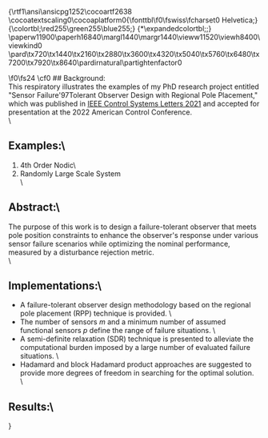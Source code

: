 {\rtf1\ansi\ansicpg1252\cocoartf2638
\cocoatextscaling0\cocoaplatform0{\fonttbl\f0\fswiss\fcharset0 Helvetica;}
{\colortbl;\red255\green255\blue255;}
{\*\expandedcolortbl;;}
\paperw11900\paperh16840\margl1440\margr1440\vieww11520\viewh8400\viewkind0
\pard\tx720\tx1440\tx2160\tx2880\tx3600\tx4320\tx5040\tx5760\tx6480\tx7200\tx7920\tx8640\pardirnatural\partightenfactor0

\f0\fs24 \cf0 ## Background:\
This respiratory illustrates the examples of my PhD research project entitled "Sensor Failure\'97Tolerant Observer Design with Regional Pole Placement," which was published in [IEEE Control Systems Letters 2021](https://ieeexplore.ieee.org/document/9662057) and accepted for presentation at the 2022 American Control Conference.\
\
## Examples:\
1. 4th Order Nodic\
2. Randomly Large Scale System\
\
## Abstract:\
The purpose of this work is to design a failure-tolerant observer that meets pole position constraints to enhance the observer's response under various sensor failure scenarios while optimizing the nominal performance, measured by a disturbance rejection metric. \
\
## Implementations:\
- A failure-tolerant observer design methodology based on the regional pole placement (RPP) technique is provided. \
- The number of sensors $m$ and a minimum number of assumed functional sensors $p$ define the range of failure situations. \
- A semi-definite relaxation (SDR) technique is presented to alleviate the computational burden imposed by a large number of evaluated failure situations. \
- Hadamard and block Hadamard product approaches are suggested to provide more degrees of freedom in searching for the optimal solution. \
\
## Results:\
}
